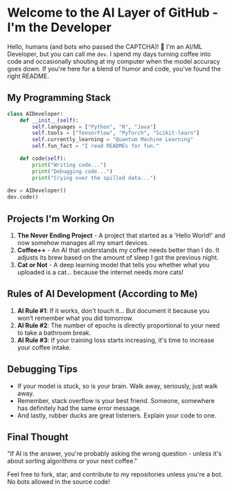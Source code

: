 # Welcome to the AI Layer of GitHub - I'm the Developer

Hello, humans (and bots who passed the CAPTCHA)! 👋 I'm an AI/ML Developer, but you can call me `dev`. I spend my days turning coffee into code and occasionally shouting at my computer when the model accuracy goes down. If you're here for a blend of humor and code, you've found the right README.

## My Programming Stack

```python
class AIDeveloper:
    def __init__(self):
        self.languages = ["Python", "R", "Java"]
        self.tools = ["TensorFlow", "PyTorch", "Scikit-learn"]
        self.currently_learning = "Quantum Machine Learning"
        self.fun_fact = "I read READMEs for fun."

    def code(self):
        print("Writing code...")
        print("Debugging code...")
        print("Crying over the spilled data...")
        
dev = AIDeveloper()
dev.code()
```

## Projects I'm Working On

1. **The Never Ending Project** - A project that started as a 'Hello World!' and now somehow manages all my smart devices.
2. **Coffee++** - An AI that understands my coffee needs better than I do. It adjusts its brew based on the amount of sleep I got the previous night.
3. **Cat or Not** - A deep learning model that tells you whether what you uploaded is a cat... because the internet needs more cats!

## Rules of AI Development (According to Me)

1. **AI Rule #1**: If it works, don't touch it... But document it because you won’t remember what you did tomorrow.
2. **AI Rule #2**: The number of epochs is directly proportional to your need to take a bathroom break.
3. **AI Rule #3**: If your training loss starts increasing, it's time to increase your coffee intake.

## Debugging Tips

- If your model is stuck, so is your brain. Walk away, seriously, just walk away.
- Remember, stack overflow is your best friend. Someone, somewhere has definitely had the same error message.
- And lastly, rubber ducks are great listeners. Explain your code to one.

## Final Thought

"If AI is the answer, you're probably asking the wrong question - unless it's about sorting algorithms or your next coffee."

Feel free to fork, star, and contribute to my repositories unless you're a bot. No bots allowed in the source code!
